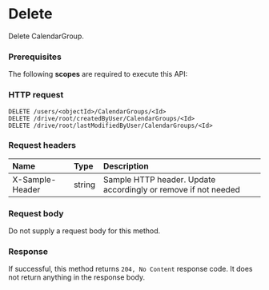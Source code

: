 # Delete

Delete CalendarGroup.
### Prerequisites
The following **scopes** are required to execute this API: 
### HTTP request
<!-- { "blockType": "ignored" } -->
```http
DELETE /users/<objectId>/CalendarGroups/<Id>
DELETE /drive/root/createdByUser/CalendarGroups/<Id>
DELETE /drive/root/lastModifiedByUser/CalendarGroups/<Id>

```
### Request headers
| Name       | Type | Description|
|:---------------|:--------|:----------|
| X-Sample-Header  | string  | Sample HTTP header. Update accordingly or remove if not needed|

### Request body
Do not supply a request body for this method.


### Response
If successful, this method returns `204, No Content` response code. It does not return anything in the response body.


<!-- uuid: 0cda304d-5e12-4f4b-ae35-67c01e728b0d
2015-10-19 09:46:32 UTC -->
<!-- {
  "type": "#page.annotation",
  "description": "Delete",
  "keywords": "",
  "section": "documentation",
  "tocPath": ""
}-->